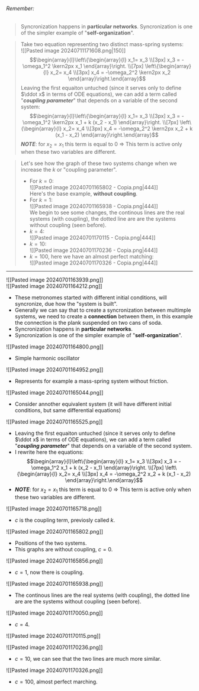 ###### *Remember*:

> Syncronization happens in **particular networks**.
> Syncronization is one of the simpler example of "**self-organization**".

> Take two equation representing two distinct mass-spring systems:<br>![[Pasted image 20240711171608.png|150]]$$\begin{array}{l}\left\{\begin{array}{l} x_1= x_3 \\[3px] x_3 = -\omega_1^2 \kern2px x_1 \end{array}\right. \\[7px] \left\{\begin{array}{l} x_2= x_4 \\[3px] x_4 = -\omega_2^2 \kern2px x_2 \end{array}\right.\end{array}$$Leaving the first equaiton untuched (since it serves only to define $\ddot x$ in terms of ODE equations), we can add a term called "***coupling parameter***" that depends on a variable of the second system:$$\begin{array}{l}\left\{\begin{array}{l} x_1= x_3 \\[3px] x_3 = -\omega_1^2 \kern2px  x_1 + k (x_2 - x_1) \end{array}\right. \\[7px] \left\{\begin{array}{l} x_2= x_4 \\[3px] x_4 = -\omega_2^2 \kern2px x_2 + k (x_1 - x_2) \end{array}\right.\end{array}$$***NOTE***: for $x_2 = x_1$ this term is equal to $0$ ⇒ This term is active only when these two variables are different.

> Let's see how the graph of these two systems change when we increase the $k$ or "coupling parameter".
> - For $k = 0$:<br>![[Pasted image 20240701165802 - Copia.png|444]]<br>Here's the base example, **without coupling**.
> - For $k = 1$:<br>![[Pasted image 20240701165938 - Copia.png|444]]<br>We begin to see some changes, the continous lines are the real systems (with coupling), the dotted line are are the systems without coupling (seen before).
> - $k=4$:<br>![[Pasted image 20240701170115 - Copia.png|444]]
> - $k = 10$:<br>![[Pasted image 20240701170236 - Copia.png|444]]
>- $k = 100$, here we have an almost perfect matching:<br>![[Pasted image 20240701170326 - Copia.png|444]]

----

![[Pasted image 20240701163939.png]]<br>![[Pasted image 20240701164212.png]]
- These metronomes started with different initial conditions, will syncronize, due how the "system is built".
- Generally we can say that to create a syncronization between multimple systems, we need to create a **connection** between them, in this example the connection is the plank suspended on two cans of soda.
- Syncronization happens in **particular networks**.
- Syncronization is one of the simpler example of "**self-organization**".

![[Pasted image 20240701164800.png]]
- Simple harmonic oscillator

![[Pasted image 20240701164952.png]]
- Represents for example a mass-spring system without friction.

![[Pasted image 20240701165044.png]]
- Consider annother equivalent system (it will have different initial conditions, but same differential equations)

![[Pasted image 20240701165525.png]]
- Leaving the first equaiton untuched (since it serves only to define $\ddot x$ in terms of ODE equations), we can add a term called "***coupling parameter***" that depends on a variable of the second system.
- I rewrite here the equations:$$\begin{array}{l}\left\{\begin{array}{l} x_1= x_3 \\[3px] x_3 = -\omega_1^2 x_1 + k (x_2 - x_1) \end{array}\right. \\[7px] \left\{\begin{array}{l} x_2= x_4 \\[3px] x_4 = -\omega_2^2 x_2 + k (x_1 - x_2) \end{array}\right.\end{array}$$
- ***NOTE***: for $x_2 = x_1$ this term is equal to $0$ ⇒ This term is active only when these two variables are different.

![[Pasted image 20240701165718.png]]
- $c$ is the coupling term, previosly called $k$.

![[Pasted image 20240701165802.png]]
- Positions of the two systems.
- This graphs are without coupling, $c=0$.

![[Pasted image 20240701165856.png]]
- $c=1$, now there is coupling.

![[Pasted image 20240701165938.png]]
- The continous lines are the real systems (with coupling), the dotted line are are the systems without coupling (seen before).

![[Pasted image 20240701170050.png]]
- $c=4$.

![[Pasted image 20240701170115.png]]

![[Pasted image 20240701170236.png]]
- $c=10$, we can see that the two lines are much more similar.

![[Pasted image 20240701170326.png]]
- $c=100$, almost perfect marching.